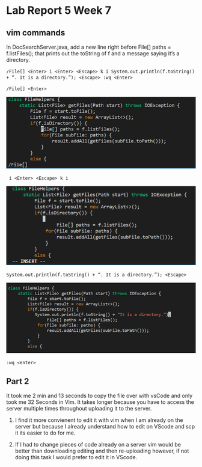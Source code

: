 # Lab Report 5 Week 7
## vim commands

In DocSearchServer.java, add a new line right before File[] paths = f.listFiles(); that prints out the toString of f and a message saying it’s a directory.


```
/File[] <Enter> i <Enter> <Escape> k i System.out.println(f.toString() + “. It is a directory.”); <Escape> :wq <Enter>
```

```
/File[] <Enter>
```

![image](vim1.png)

```
 i <Enter> <Escape> k i 
```
![image](vim2.png)

```
System.out.println(f.toString() + “. It is a directory.”); <Escape>
```
![image](vim3.png)

```
:wq <enter>
```

## Part 2

It took me 2 min and 13 seconds to copy the file over with vsCode and only took me 32 Seconds in Vim. It takes longer because you have to access the server multiple times throughout uploading it to the server.

1. I find it more convienent to edit it with vim when I am already on the server but because I already understand how to edit on VScode and scp it its easier to do for me.

2. If I had to change pieces of code already on a server vim would be better than downloading editing and then re-uploading however, if not doing this task I would prefer to edit it in VScode.
